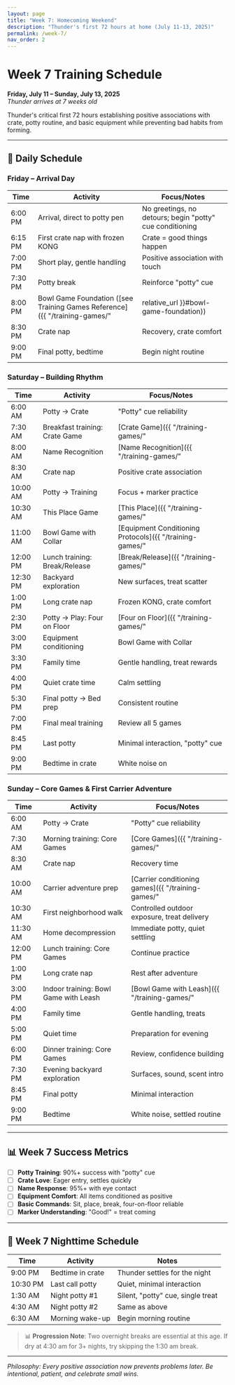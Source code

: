 ```yaml
---
layout: page
title: "Week 7: Homecoming Weekend"
description: "Thunder's first 72 hours at home (July 11-13, 2025)"
permalink: /week-7/
nav_order: 2
---
```


# Week 7 Training Schedule
**Friday, July 11 – Sunday, July 13, 2025**  
*Thunder arrives at 7 weeks old*

Thunder's critical first 72 hours establishing positive associations with crate, potty routine, and basic equipment while preventing bad habits from forming.

---

## 📅 Daily Schedule

### **Friday – Arrival Day**

<!-- Table: Friday Schedule -->

| Time | Activity | Focus/Notes |
|------|----------|-------------|
| 6:00 PM | Arrival, direct to potty pen | No greetings, no detours; begin "potty" cue conditioning |
| 6:15 PM | First crate nap with frozen KONG | Crate = good things happen |
| 7:00 PM | Short play, gentle handling | Positive association with touch |
| 7:30 PM | Potty break | Reinforce "potty" cue |
| 8:00 PM | Bowl Game Foundation ([see Training Games Reference]({{ "/training-games/" | relative_url }}#bowl-game-foundation)) | Food bowl intro, marker charging |
| 8:30 PM | Crate nap | Recovery, crate comfort |
| 9:00 PM | Final potty, bedtime | Begin night routine |

### **Saturday – Building Rhythm**
| Time | Activity | Focus/Notes |
|------|----------|-------------|
| 6:00 AM | Potty → Crate | "Potty" cue reliability |
| 7:30 AM | Breakfast training: Crate Game | [Crate Game]({{ "/training-games/" | relative_url }}#core-games) |
| 8:00 AM | Name Recognition | [Name Recognition]({{ "/training-games/" | relative_url }}#core-games) |
| 8:30 AM | Crate nap | Positive crate association |
| 10:00 AM | Potty → Training | Focus + marker practice |
| 10:30 AM | This Place Game | [This Place]({{ "/training-games/" | relative_url }}#core-games) |
| 11:00 AM | Bowl Game with Collar | [Equipment Conditioning Protocols]({{ "/training-games/" | relative_url }}#equipment-conditioning-protocols) |
| 12:00 PM | Lunch training: Break/Release | [Break/Release]({{ "/training-games/" | relative_url }}#core-games) |
| 12:30 PM | Backyard exploration | New surfaces, treat scatter |
| 1:00 PM | Long crate nap | Frozen KONG, crate comfort |
| 2:30 PM | Potty → Play: Four on Floor | [Four on Floor]({{ "/training-games/" | relative_url }}#core-games) |
| 3:00 PM | Equipment conditioning | Bowl Game with Collar |
| 3:30 PM | Family time | Gentle handling, treat rewards |
| 4:00 PM | Quiet crate time | Calm settling |
| 5:30 PM | Final potty → Bed prep | Consistent routine |
| 7:00 PM | Final meal training | Review all 5 games |
| 8:45 PM | Last potty | Minimal interaction, "potty" cue |
| 9:00 PM | Bedtime in crate | White noise on |

### **Sunday – Core Games & First Carrier Adventure**
| Time | Activity | Focus/Notes |
|------|----------|-------------|
| 6:00 AM | Potty → Crate | "Potty" cue reliability |
| 7:30 AM | Morning training: Core Games | [Core Games]({{ "/training-games/" | relative_url }}#core-games) sequence |
| 8:30 AM | Crate nap | Recovery time |
| 10:00 AM | Carrier adventure prep | [Carrier conditioning games]({{ "/training-games/" | relative_url }}) |
| 10:30 AM | First neighborhood walk | Controlled outdoor exposure, treat delivery |
| 11:30 AM | Home decompression | Immediate potty, quiet settling |
| 12:00 PM | Lunch training: Core Games | Continue practice |
| 1:00 PM | Long crate nap | Rest after adventure |
| 3:00 PM | Indoor training: Bowl Game with Leash | [Bowl Game with Leash]({{ "/training-games/" | relative_url }}) |
| 4:00 PM | Family time | Gentle handling, treats |
| 5:00 PM | Quiet time | Preparation for evening |
| 6:00 PM | Dinner training: Core Games | Review, confidence building |
| 7:30 PM | Evening backyard exploration | Surfaces, sound, scent intro |
| 8:45 PM | Final potty | Minimal interaction |
| 9:00 PM | Bedtime | White noise, settled routine |

---

## 📊 Week 7 Success Metrics
- [ ] **Potty Training**: 90%+ success with "potty" cue
- [ ] **Crate Love**: Eager entry, settles quickly
- [ ] **Name Response**: 95%+ with eye contact
- [ ] **Equipment Comfort**: All items conditioned as positive
- [ ] **Basic Commands**: Sit, place, break, four-on-floor reliable
- [ ] **Marker Understanding**: "Good!" = treat coming

---

## 🌙 Week 7 Nighttime Schedule
| Time      | Activity         | Notes                                 |
|-----------|------------------|---------------------------------------|
| 9:00 PM   | Bedtime in crate | Thunder settles for the night         |
| 10:30 PM  | Last call potty  | Quiet, minimal interaction            |
| 1:30 AM   | Night potty #1   | Silent, "potty" cue, single treat     |
| 4:30 AM   | Night potty #2   | Same as above                         |
| 6:30 AM   | Morning wake-up  | Begin morning routine                 |

> 📊 **Progression Note**: Two overnight breaks are essential at this age. If dry at 4:30 am for 3+ nights, try skipping the 1:30 am break.

---

*Philosophy: Every positive association now prevents problems later. Be intentional, patient, and celebrate small wins.* 